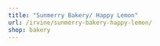 ```yaml
---
title: "Sunmerry Bakery/ Happy Lemon"
url: /irvine/sunmerry-bakery-happy-lemon/
shop: bakery
---
```

